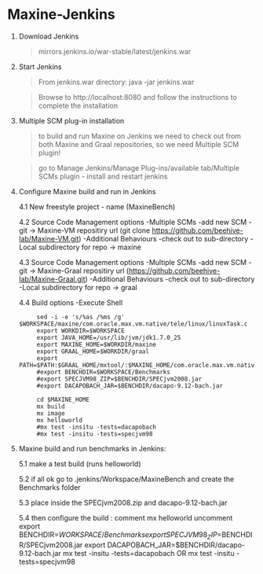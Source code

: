 # Maxine-Jenkins

1) Download Jenkins

	>mirrors.jenkins.io/war-stable/latest/jenkins.war

2) Start Jenkins
	
	>From jenkins.war directory: java -jar jenkins.war
	
	>Browse to http://localhost:8080 and follow the instructions to complete the installation

3) Multiple SCM plug-in installation
	
	>to build and run Maxine on Jenkins we need to check out from both Maxine and Graal repositories, so we need Multiple SCM plugin!
	
	>go to Manage Jenkins/Manage Plug-ins/available tab/Multiple SCMs plugin - install and restart jenkins

4) Configure Maxine build and run in Jenkins
	
	4.1 New freestyle project - name (MaxineBench)

	4.2 Source Code Management options
		-Multiple SCMs
			-add new SCM
				-git -> Maxine-VM repositiry url (git clone https://github.com/beehive-lab/Maxine-VM.git)
		-Additional Behaviours 
			-check out to sub-directory 
				-Local subdirectory for repo -> maxine
	
	4.3 Source Code Management options
		-Multiple SCMs
			-add new SCM
				-git -> Maxine-Graal repositiry url (https://github.com/beehive-lab/Maxine-Graal.git)
		-Additional Behaviours 
			-check out to sub-directory 
				-Local subdirectory for repo -> graal
	
	4.4 Build options
		-Execute Shell

			sed -i -e 's/%as /%ms /g' $WORKSPACE/maxine/com.oracle.max.vm.native/tele/linux/linuxTask.c
			export WORKDIR=$WORKSPACE
			export JAVA_HOME=/usr/lib/jvm/jdk1.7.0_25
			export MAXINE_HOME=$WORKDIR/maxine
			export GRAAL_HOME=$WORKDIR/graal
			export PATH=$PATH:$GRAAL_HOME/mxtool/:$MAXINE_HOME/com.oracle.max.vm.native/generated/linux/
			#export BENCHDIR=$WORKSPACE/Benchmarks
			#export SPECJVM98_ZIP=$BENCHDIR/SPECjvm2008.jar
			#export DACAPOBACH_JAR=$BENCHDIR/dacapo-9.12-bach.jar
		
			cd $MAXINE_HOME
			mx build
			mx image
			mx helloworld
			#mx test -insitu -tests=dacapobach
			#mx test -insitu -tests=specjvm98

5) Maxine build and run benchmarks in Jenkins:
	
	5.1 make a test build (runs helloworld)
	
	5.2 if all ok go to .jenkins/Workspace/MaxineBench and create the Benchmarks folder
	
	5.3 place inside the SPECjvm2008.zip and dacapo-9.12-bach.jar
	
	5.4 then configure the build : 	comment 	mx helloworld
									uncomment	export BENCHDIR=$WORKSPACE/Benchmarks
												export SPECJVM98_ZIP=$BENCHDIR/SPECjvm2008.jar
												export DACAPOBACH_JAR=$BENCHDIR/dacapo-9.12-bach.jar
												mx test -insitu -tests=dacapobach
												OR
												mx test -insitu -tests=specjvm98